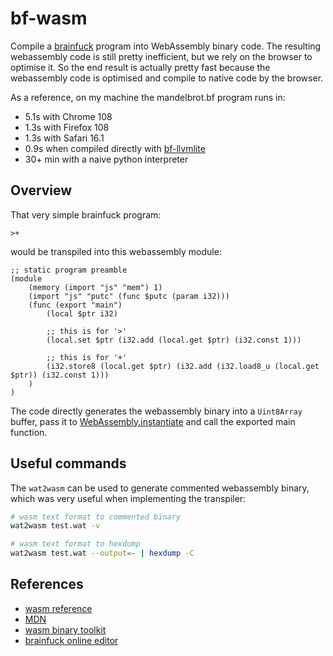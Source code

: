 # bf-wasm

Compile a [brainfuck](https://en.wikipedia.org/wiki/Brainfuck) program into WebAssembly binary code.
The resulting webassembly code is still pretty inefficient, but we rely on the browser to optimise it.
So the end result is actually pretty fast because the webassembly code is optimised and compile to native code by the browser.

As a reference, on my machine the mandelbrot.bf program runs in:

- 5.1s with Chrome 108
- 1.3s with Firefox 108
- 1.3s with Safari 16.1
- 0.9s when compiled directly with [bf-llvmlite](https://github.com/jrouviere/bf-llvmlite)
- 30+ min with a naive python interpreter

## Overview

That very simple brainfuck program:

```bf
>+
```

would be transpiled into this webassembly module:

```wat
;; static program preamble
(module
    (memory (import "js" "mem") 1)
    (import "js" "putc" (func $putc (param i32)))
    (func (export "main")
        (local $ptr i32)

        ;; this is for '>'
        (local.set $ptr (i32.add (local.get $ptr) (i32.const 1)))

        ;; this is for '+'
        (i32.store8 (local.get $ptr) (i32.add (i32.load8_u (local.get $ptr)) (i32.const 1)))
    )
)
```

The code directly generates the webassembly binary into a `Uint8Array` buffer, pass it to [WebAssembly.instantiate](https://developer.mozilla.org/en-US/docs/WebAssembly/JavaScript_interface/instantiate) and call the exported main function.

## Useful commands

The `wat2wasm` can be used to generate commented webassembly binary, which was very useful when implementing the transpiler:

```sh
# wasm text format to commented binary
wat2wasm test.wat -v

# wasm text format to hexdump
wat2wasm test.wat --output=- | hexdump -C
```

## References

- [wasm reference](https://webassembly.github.io/spec/core/syntax/instructions.html#syntax-instr-control)
- [MDN](https://developer.mozilla.org/en-US/docs/WebAssembly/Reference/Variables)
- [wasm binary toolkit](https://github.com/WebAssembly/wabt)
- [brainfuck online editor](https://copy.sh/brainfuck/)